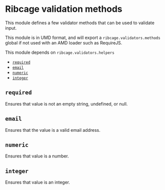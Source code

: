 # Ribcage validation methods <a name="ribcage-validation-methods"></a>

This module defines a few validator methods that can be used to validate input.

This module is in UMD format, and will export a `ribcage.validators.methods`
global if not used with an AMD loader such as RequireJS.

This module depends on `ribcage.validators.helpers`

 + [`required`](#required)
 + [`email`](#email)
 + [`numeric`](#numeric)
 + [`integer`](#integer)


## `required` <a name="required"></a>

Ensures that value is not an empty string, undefined, or null.

## `email` <a name="email"></a>

Ensures that the value is a valid email address.

## `numeric` <a name="numeric"></a>

Ensures that value is a number.

## `integer` <a name="integer"></a>

Ensures that value is an integer.